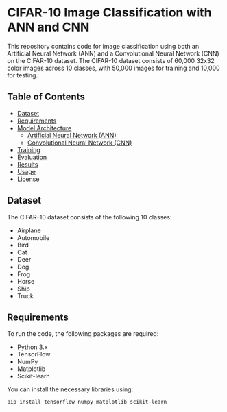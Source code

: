 # CIFAR-10 Image Classification with ANN and CNN

This repository contains code for image classification using both an Artificial Neural Network (ANN) and a Convolutional Neural Network (CNN) on the CIFAR-10 dataset. The CIFAR-10 dataset consists of 60,000 32x32 color images across 10 classes, with 50,000 images for training and 10,000 for testing.

## Table of Contents
- [Dataset](#dataset)
- [Requirements](#requirements)
- [Model Architecture](#model-architecture)
  - [Artificial Neural Network (ANN)](#artificial-neural-network-ann)
  - [Convolutional Neural Network (CNN)](#convolutional-neural-network-cnn)
- [Training](#training)
- [Evaluation](#evaluation)
- [Results](#results)
- [Usage](#usage)
- [License](#license)

## Dataset

The CIFAR-10 dataset consists of the following 10 classes:
- Airplane
- Automobile
- Bird
- Cat
- Deer
- Dog
- Frog
- Horse
- Ship
- Truck

## Requirements

To run the code, the following packages are required:
- Python 3.x
- TensorFlow
- NumPy
- Matplotlib
- Scikit-learn

You can install the necessary libraries using:
```bash
pip install tensorflow numpy matplotlib scikit-learn
